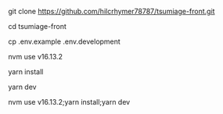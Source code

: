 git clone https://github.com/hilcrhymer78787/tsumiage-front.git

cd tsumiage-front

cp .env.example .env.development

nvm use v16.13.2

yarn install

yarn dev

<!-- node v16.13.2 -->

nvm use v16.13.2;yarn install;yarn dev